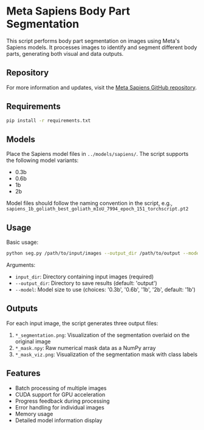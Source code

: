 # Meta Sapiens Body Part Segmentation

This script performs body part segmentation on images using Meta's Sapiens models. It processes images to identify and segment different body parts, generating both visual and data outputs.

## Repository

For more information and updates, visit the [Meta Sapiens GitHub repository](https://github.com/facebookresearch/sapiens).

## Requirements

```bash
pip install -r requirements.txt
```

## Models

Place the Sapiens model files in `../models/sapiens/`. The script supports the following model variants:
- 0.3b
- 0.6b
- 1b
- 2b

Model files should follow the naming convention in the script, e.g., `sapiens_1b_goliath_best_goliath_mIoU_7994_epoch_151_torchscript.pt2`

## Usage

Basic usage:
```bash
python seg.py /path/to/input/images --output_dir /path/to/output --model 1b
```

Arguments:
- `input_dir`: Directory containing input images (required)
- `--output_dir`: Directory to save results (default: 'output')
- `--model`: Model size to use (choices: '0.3b', '0.6b', '1b', '2b', default: '1b')

## Outputs

For each input image, the script generates three output files:

1. `*_segmentation.png`: Visualization of the segmentation overlaid on the original image
2. `*_mask.npy`: Raw numerical mask data as a NumPy array
3. `*_mask_viz.png`: Visualization of the segmentation mask with class labels

## Features

- Batch processing of multiple images
- CUDA support for GPU acceleration
- Progress feedback during processing
- Error handling for individual images
- Memory usage
- Detailed model information display
